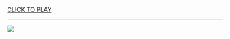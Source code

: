 
<a href="https://premium76.site?title=unblocked_games_bottle_flip&ref=13M">CLICK TO PLAY</a></h3>
<hr>

<a href="https://premium76.site?title=unblocked_games_bottle_flip&ref=13M"><img src="https://clearcache.store/games.png"></a>


